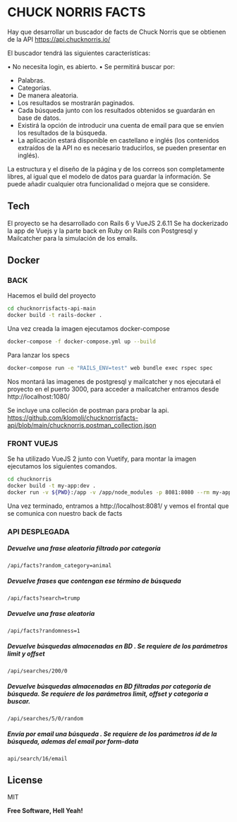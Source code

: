 # CHUCK NORRIS FACTS
Hay que desarrollar un buscador de facts de Chuck Norris que se obtienen de la API https://api.chucknorris.io/

El buscador tendrá las siguientes características:

• No necesita login, es abierto.
• Se permitirá buscar por:

- Palabras.
- Categorías.
- De manera aleatoria.
- Los resultados se mostrarán paginados.
- Cada búsqueda junto con los resultados obtenidos se guardarán en base de datos.
- Existirá la opción de introducir una cuenta de email para que se envíen los resultados de la búsqueda.
- La aplicación estará disponible en castellano e inglés (los contenidos extraídos de la API no es necesario traducirlos, se pueden presentar en inglés).

La estructura y el diseño de la página y de los correos son completamente libres, al igual que el modelo de datos para guardar la información. Se puede añadir cualquier otra funcionalidad o mejora que se considere.

## Tech

El proyecto se ha desarrollado con Rails 6  y VueJS 2.6.11
Se ha dockerizado la app de Vuejs y la parte back en Ruby on Rails con Postgresql y Mailcatcher para la simulación de los emails.

## Docker

### BACK
Hacemos el build del proyecto
```sh
cd chucknorrisfacts-api-main
docker build -t rails-docker .
```
Una vez creada la imagen ejecutamos docker-compose

```sh
docker-compose -f docker-compose.yml up --build  

```

Para lanzar los specs
```sh
docker-compose run -e "RAILS_ENV=test" web bundle exec rspec spec   
````

Nos montará las imagenes de postgresql y mailcatcher y nos ejecutará el proyecto en el puerto 3000, para acceder a mailcatcher entramos desde http://localhost:1080/

Se incluye una colleción de postman para probar la api. https://github.com/klomoli/chucknorrisfacts-api/blob/main/chucknorris.postman_collection.json

### FRONT VUEJS

Se ha utilizado VueJS 2 junto con Vuetify, para montar la imagen ejecutamos los siguientes comandos.

```sh
cd chucknorris
docker build -t my-app:dev .
docker run -v ${PWD}:/app -v /app/node_modules -p 8081:8080 --rm my-app:dev
```
Una vez terminado, entramos a http://localhost:8081/ y vemos el frontal que se comunica con nuestro back de facts

### API DESPLEGADA

##### Devuelve una frase aleatoria filtrado por categoría
```
/api/facts?random_category=animal
```
##### Devuelve frases que contengan ese término de búsqueda
```
/api/facts?search=trump
```

##### Devuelve una frase aleatoria
```
/api/facts?randomness=1
```

##### Devuelve búsquedas almacenadas en BD . Se requiere de los parámetros limit y offset
```
/api/searches/200/0
```

##### Devuelve búsquedas almacenadas en BD filtradas por categoría de búsqueda. Se requiere de los parámetros limit, offset y categoria a buscar.
```
/api/searches/5/0/random
```

##### Envía por email una búsqueda . Se requiere de los parámetros id de la búsqueda, ademas del email por form-data 
```
api/search/16/email
```

## License

MIT

**Free Software, Hell Yeah!**

